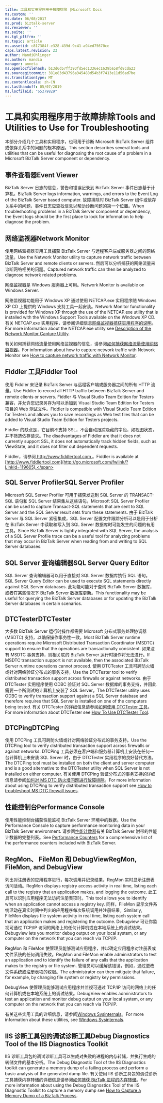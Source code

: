 ```yaml
---
title: 工具和实用程序用于故障排除 |Microsoft Docs
ms.custom: ''
ms.date: 06/08/2017
ms.prod: biztalk-server
ms.reviewer: ''
ms.suite: ''
ms.tgt_pltfrm: ''
ms.topic: article
ms.assetid: c817384f-e328-439d-9c41-a94ed75670ce
caps.latest.revision: 23
author: MandiOhlinger
ms.author: mandia
manager: anneta
ms.openlocfilehash: b13d6d57ff393fd5ec1336ec1639ba58fd8cda23
ms.sourcegitcommit: 381e83d43796a345488d54b3f7413e11d56ad7be
ms.translationtype: MT
ms.contentlocale: zh-CN
ms.lasthandoff: 05/07/2019
ms.locfileid: "65379829"
---
```

# <a name="tools-and-utilities-to-use-for-troubleshooting"></a><span data-ttu-id="c2cbe-102">工具和实用程序用于故障排除</span><span class="sxs-lookup"><span data-stu-id="c2cbe-102">Tools and Utilities to Use for Troubleshooting</span></span>
<span data-ttu-id="c2cbe-103">本部分介绍几个工具和实用程序，也可用于诊断 Microsoft BizTalk Server 组件或依存关系中的问题的根本原因。</span><span class="sxs-lookup"><span data-stu-id="c2cbe-103">This section describes several tools and utilities that can be useful for diagnosing the root cause of a problem in a Microsoft BizTalk Server component or dependency.</span></span>  
  
## <a name="event-viewer"></a><span data-ttu-id="c2cbe-104">事件查看器</span><span class="sxs-lookup"><span data-stu-id="c2cbe-104">Event Viewer</span></span>  
 <span data-ttu-id="c2cbe-105">BizTalk Server 日志的信息，警告和错误记录到 BizTalk Server 事件日志基于计算机。</span><span class="sxs-lookup"><span data-stu-id="c2cbe-105">BizTalk Server logs information, warnings, and errors to the Event Log of the BizTalk Server based computer.</span></span> <span data-ttu-id="c2cbe-106">故障排除时 BizTalk Server 组件或依存关系中的问题，事件日志应查找信息以帮助诊断问题的第一个位置。</span><span class="sxs-lookup"><span data-stu-id="c2cbe-106">When troubleshooting problems in a BizTalk Server component or dependency, the Event logs should be the first place to look for information to help diagnose the problem.</span></span> 
  
## <a name="network-monitor"></a><span data-ttu-id="c2cbe-107">网络监视器</span><span class="sxs-lookup"><span data-stu-id="c2cbe-107">Network Monitor</span></span>  
 <span data-ttu-id="c2cbe-108">使用网络监视器实用工具捕获 BizTalk Server 与远程客户端或服务器之间的网络流量。</span><span class="sxs-lookup"><span data-stu-id="c2cbe-108">Use the Network Monitor utility to capture network traffic between BizTalk Server and remote clients or servers.</span></span> <span data-ttu-id="c2cbe-109">然后可以分析捕获的网络流量来诊断网络相关的问题。</span><span class="sxs-lookup"><span data-stu-id="c2cbe-109">Captured network traffic can then be analyzed to diagnose network related problems.</span></span>  
  
 <span data-ttu-id="c2cbe-110">网络监视器是 Windows 服务器上可用。</span><span class="sxs-lookup"><span data-stu-id="c2cbe-110">Network Monitor is available on Windows Server.</span></span>  
  
 <span data-ttu-id="c2cbe-111">网络监视器功能用于 Windows XP 通过使用 NETCAP.exe 实用程序随 Windows XP CD 上提供的 Windows 支持工具一起安装。</span><span class="sxs-lookup"><span data-stu-id="c2cbe-111">Network Monitor functionality is provided for Windows XP through the use of the NETCAP.exe utility that is installed with the Windows Support Tools available on the Windows XP CD.</span></span> <span data-ttu-id="c2cbe-112">有关 NETCAP.exe 实用程序，请参阅详细信息[网络监视器捕获实用程序的说明](http://go.microsoft.com/fwlink/?LinkId=66227)。</span><span class="sxs-lookup"><span data-stu-id="c2cbe-112">For more information about the NETCAP.exe utility see [Description of the Network Monitor Capture Utility](http://go.microsoft.com/fwlink/?LinkId=66227).</span></span>  
  
 <span data-ttu-id="c2cbe-113">有关如何捕获网络流量使用网络监视器的信息，请参阅[如何捕获网络流量使用网络监视器](http://go.microsoft.com/fwlink/?LinkId=66230)。</span><span class="sxs-lookup"><span data-stu-id="c2cbe-113">For information about how to capture network traffic with Network Monitor see [How to capture network traffic with Network Monitor](http://go.microsoft.com/fwlink/?LinkId=66230).</span></span>  
  
## <a name="fiddler-tool"></a><span data-ttu-id="c2cbe-114">Fiddler 工具</span><span class="sxs-lookup"><span data-stu-id="c2cbe-114">Fiddler Tool</span></span>  
 <span data-ttu-id="c2cbe-115">使用 Fiddler 来记录 BizTalk Server 与远程客户端或服务器之间的所有 HTTP 流量。</span><span class="sxs-lookup"><span data-stu-id="c2cbe-115">Use Fiddler to record all HTTP traffic between BizTalk Server and remote clients or servers.</span></span> <span data-ttu-id="c2cbe-116">Fiddler 与 Visual Studio Team Edition for Testers 兼容，并允许您记录另存为可以添加到 Visual Studio Team Edition for Testers 项目的 Web 测试文件。</span><span class="sxs-lookup"><span data-stu-id="c2cbe-116">Fiddler is compatible with Visual Studio Team Edition for Testers and allows you to save recordings as Web test files that can be added to Visual Studio Team Edition for Testers projects.</span></span>  
  
 <span data-ttu-id="c2cbe-117">Fiddler 的缺点是，它目前不支持 SSL，不会自动跟踪隐藏的字段，如视图状态，并不筛选依存请求。</span><span class="sxs-lookup"><span data-stu-id="c2cbe-117">The disadvantages of Fiddler are that it does not currently support SSL, it does not automatically track hidden fields, such as ViewState, and it does not filter out dependent requests.</span></span>  
  
 <span data-ttu-id="c2cbe-118">Fiddler，请参阅[ http://www.fiddlertool.com ](http://go.microsoft.com/fwlink/?LinkId=119605)。</span><span class="sxs-lookup"><span data-stu-id="c2cbe-118">Fiddler is available at [http://www.fiddlertool.com](http://go.microsoft.com/fwlink/?LinkId=119605).</span></span> 
  
## <a name="sql-server-profiler"></a><span data-ttu-id="c2cbe-119">SQL Server Profiler</span><span class="sxs-lookup"><span data-stu-id="c2cbe-119">SQL Server Profiler</span></span>  
 <span data-ttu-id="c2cbe-120">Microsoft SQL Server Profiler 可用于捕获发送到 SQL Server 的 TRANSACT-SQL 语句和 SQL Server 结果集从这些语句。</span><span class="sxs-lookup"><span data-stu-id="c2cbe-120">Microsoft SQL Server Profiler can be used to capture Transact-SQL statements that are sent to SQL Server and the SQL Server result sets from these statements.</span></span> <span data-ttu-id="c2cbe-121">由于 BizTalk Server 与 SQL Server 紧密集成，SQL Server 配置文件跟踪分析可以是用于分析在 BizTalk Server 中读取和写入到 SQL Server 数据库时可能发生的问题的有用工具。</span><span class="sxs-lookup"><span data-stu-id="c2cbe-121">Since BizTalk Server is tightly integrated with SQL Server, the analysis of a SQL Server Profile trace can be a useful tool for analyzing problems that may occur in BizTalk Server when reading from and writing to SQL Server databases.</span></span> 
  
## <a name="sql-server-query-editor"></a><span data-ttu-id="c2cbe-122">SQL Server 查询编辑器</span><span class="sxs-lookup"><span data-stu-id="c2cbe-122">SQL Server Query Editor</span></span>  
 <span data-ttu-id="c2cbe-123">SQL Server 查询编辑器可以用于直接对 SQL Server 数据库执行 SQL 语句。</span><span class="sxs-lookup"><span data-stu-id="c2cbe-123">SQL Server Query Editor can be used to execute SQL statements directly against SQL Server databases.</span></span> <span data-ttu-id="c2cbe-124">此功能可能对于查询 BizTalk Server 数据库，或者在某些情况下 BizTalk Server 数据库更新。</span><span class="sxs-lookup"><span data-stu-id="c2cbe-124">This functionality may be useful for querying the BizTalk Server databases or for updating the BizTalk Server databases in certain scenarios.</span></span> 
  
## <a name="dtctester"></a><span data-ttu-id="c2cbe-125">DTCTester</span><span class="sxs-lookup"><span data-stu-id="c2cbe-125">DTCTester</span></span>  
 <span data-ttu-id="c2cbe-126">大多数 BizTalk Server 运行时操作都需要 Microsoft 分布式事务处理协调器 (MSDTC) 支持，以确保操作事务性一致。</span><span class="sxs-lookup"><span data-stu-id="c2cbe-126">Most BizTalk Server runtime operations require Microsoft Distributed Transaction Coordinator (MSDTC) support to ensure that the operations are transactionally consistent.</span></span> <span data-ttu-id="c2cbe-127">如果没有 MSDTC 事务支持，则相关联的 BizTalk Server 运行时操作将无法进行。</span><span class="sxs-lookup"><span data-stu-id="c2cbe-127">If MSDTC transaction support is not available, then the associated BizTalk Server runtime operations cannot proceed.</span></span> <span data-ttu-id="c2cbe-128">使用 DTCTester 工具可跨防火墙或针对网络验证分布式的事务支持。</span><span class="sxs-lookup"><span data-stu-id="c2cbe-128">Use the DTCTester tool to verify distributed transaction support across firewalls or against networks.</span></span> <span data-ttu-id="c2cbe-129">由于 DTCTester 实用程序使用 ODBC 验证对 SQL Server 数据库的事务支持，并因此需要一个所测试的计算机上安装了 SQL Server。</span><span class="sxs-lookup"><span data-stu-id="c2cbe-129">The DTCTester utility uses ODBC to verify transaction support against a SQL Server database and therefore requires that SQL Server is installed on one of the computers being tested.</span></span> <span data-ttu-id="c2cbe-130">有关 DTCTester 的详细信息请参阅[如何使用 DTCTester 工具](http://support.microsoft.com/kb/293799)。</span><span class="sxs-lookup"><span data-stu-id="c2cbe-130">For more information about DTCTester see [How To Use DTCTester Tool](http://support.microsoft.com/kb/293799).</span></span>  
  
## <a name="dtcping"></a><span data-ttu-id="c2cbe-131">DTCPing</span><span class="sxs-lookup"><span data-stu-id="c2cbe-131">DTCPing</span></span>  
 <span data-ttu-id="c2cbe-132">使用 DTCPing 工具可跨防火墙或针对网络验证分布式的事务支持。</span><span class="sxs-lookup"><span data-stu-id="c2cbe-132">Use the DTCPing tool to verify distributed transaction support across firewalls or against networks.</span></span> <span data-ttu-id="c2cbe-133">DTCPing 工具必须在客户端和服务器计算机上安装在任何一台计算机上未安装 SQL Server 时，由于 DTCTester 实用程序的良好替代方法。</span><span class="sxs-lookup"><span data-stu-id="c2cbe-133">The DTCPing tool must be installed on both the client and server computer and is a good alternative to the DTCTester utility when SQL Server is not installed on either computer.</span></span> <span data-ttu-id="c2cbe-134">有关使用 DTCPing 验证分布式的事务支持的详细信息请参阅[如何对 MS DTC 防火墙问题进行故障排除](https://support.microsoft.com/help/306843/how-to-troubleshoot-ms-dtc-firewall-issues)。</span><span class="sxs-lookup"><span data-stu-id="c2cbe-134">For more information about using DTCPing to verify distributed transaction support see [How to troubleshoot MS DTC firewall issues](https://support.microsoft.com/help/306843/how-to-troubleshoot-ms-dtc-firewall-issues).</span></span>  
  
## <a name="performance-console"></a><span data-ttu-id="c2cbe-135">性能控制台</span><span class="sxs-lookup"><span data-stu-id="c2cbe-135">Performance Console</span></span>  
 <span data-ttu-id="c2cbe-136">使用性能控制台捕获性能监视 BizTalk Server 环境中的数据。</span><span class="sxs-lookup"><span data-stu-id="c2cbe-136">Use the Performance Console to capture performance monitoring data in your BizTalk Server environment.</span></span> <span data-ttu-id="c2cbe-137">请参阅[性能计数器](../core/performance-counters.md)有关 BizTalk Server 附带的性能计数器的完整列表。</span><span class="sxs-lookup"><span data-stu-id="c2cbe-137">See [Performance Counters](../core/performance-counters.md) for a comprehensive list of the performance counters included with BizTalk Server.</span></span> 
  
## <a name="regmon-filemon-and-debugview"></a><span data-ttu-id="c2cbe-138">RegMon、 FileMon 和 DebugView</span><span class="sxs-lookup"><span data-stu-id="c2cbe-138">RegMon, FileMon, and DebugView</span></span>  
 <span data-ttu-id="c2cbe-139">列出对注册表的应用程序进行，每次调用并记录结果，RegMon 实时显示注册表访问活动。</span><span class="sxs-lookup"><span data-stu-id="c2cbe-139">RegMon displays registry access activity in real time, listing each call to the registry that an application makes, and logging the outcome.</span></span> <span data-ttu-id="c2cbe-140">此工具可以识别应用程序无法访问注册表项时。</span><span class="sxs-lookup"><span data-stu-id="c2cbe-140">This tool allows you to identify when an application cannot access a registry key.</span></span> <span data-ttu-id="c2cbe-141">同样，FileMon 显示文件系统活动在真实时间中列出的应用程序每次系统调用并注册结果。</span><span class="sxs-lookup"><span data-stu-id="c2cbe-141">Similarly, FileMon displays file system activity in real time, listing each system call that an application makes and registering the outcome.</span></span> <span data-ttu-id="c2cbe-142">Debugview 可让你监视可通过 TCP/IP 访问的网络上的任何计算机或在本地系统上的调试结果。</span><span class="sxs-lookup"><span data-stu-id="c2cbe-142">Debugview lets you monitor debug output on your local system, or any computer on the network that you can reach via TCP/IP.</span></span>  
  
 <span data-ttu-id="c2cbe-143">RegMon 和 FileMon 使管理员能够测试应用程序，并以确定应用程序对注册表或文件系统的任何调用失败。</span><span class="sxs-lookup"><span data-stu-id="c2cbe-143">RegMon and FileMon enable administrators to test an application and to identify the failure of any calls that the application makes to the registry or file system.</span></span> <span data-ttu-id="c2cbe-144">管理员可以缓解该错误，例如，通过更改文件系统或注册表项的权限。</span><span class="sxs-lookup"><span data-stu-id="c2cbe-144">The administrator can then mitigate that failure, for example, by changing file system or registry key permissions.</span></span>  
  
 <span data-ttu-id="c2cbe-145">DebugView 使管理员能够测试应用程序并监视可通过 TCP/IP 访问的网络上的任何计算机或在本地系统上的调试结果。</span><span class="sxs-lookup"><span data-stu-id="c2cbe-145">DebugView enables administrators to test an application and monitor debug output on your local system, or any computer on the network that you can reach via TCP/IP.</span></span>  
  
 <span data-ttu-id="c2cbe-146">有关这些实用工具的详细信息，请参阅[Windows Sysinternals](https://docs.microsoft.com/sysinternals/)。</span><span class="sxs-lookup"><span data-stu-id="c2cbe-146">For more information about these utilities, see [Windows Sysinternals](https://docs.microsoft.com/sysinternals/).</span></span> 
  
## <a name="debug-diagnostics-tool-of-the-iis-diagnostics-toolkit"></a><span data-ttu-id="c2cbe-147">IIS 诊断工具包的调试诊断工具</span><span class="sxs-lookup"><span data-stu-id="c2cbe-147">Debug Diagnostics Tool of the IIS Diagnostics Toolkit</span></span>  
 <span data-ttu-id="c2cbe-148">IIS 诊断工具包的调试诊断工具可以生成对失败的进程的内存转储，并执行生成的转储文件的基本分析。</span><span class="sxs-lookup"><span data-stu-id="c2cbe-148">The Debug Diagnostic Tool of the IIS Diagnostics toolkit can generate a memory dump of a failing process and perform a basic analysis of the generated dump file.</span></span> <span data-ttu-id="c2cbe-149">有关使用 IIS 诊断工具包的调试诊断工具捕获内存转储的详细信息请参阅[如何捕获 BizTalk 进程的内存转储](../core/how-to-capture-a-memory-dump-of-a-biztalk-process.md)。</span><span class="sxs-lookup"><span data-stu-id="c2cbe-149">For more information about using the Debug Diagnostics Tool of the IIS Diagnostic Toolkit to capture a memory dump see [How to Capture a Memory Dump of a BizTalk Process](../core/how-to-capture-a-memory-dump-of-a-biztalk-process.md).</span></span>